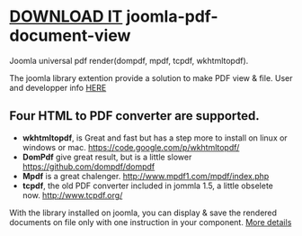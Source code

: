 <a class="minibutton sidebar-button" href="https://github.com/studio42/joomla-pdf-document-view/archive/master.zip">DOWNLOAD IT</a>
joomla-pdf-document-view
========================

Joomla universal pdf render(dompdf, mpdf, tcpdf, wkhtmltopdf).

The joomla library extention provide a solution to make PDF view & file.
User and developper info [HERE](http://studio42.github.io/joomla-pdf-document-view/index.html)

Four HTML to PDF converter are supported.
-----------------------------------

 * <strong>wkhtmltopdf</strong>, is Great and fast but has a step more to install on linux or windows or mac.
https://code.google.com/p/wkhtmltopdf/
 * <strong>DomPdf</strong> give great result, but is a little slower 
https://github.com/dompdf/dompdf
 * <strong>Mpdf</strong> is a great chalenger.
http://www.mpdf1.com/mpdf/index.php
 * <strong>tcpdf</strong>, the old  PDF converter included in jommla 1.5, a little obselete now.
http://www.tcpdf.org/

With the library installed on joomla, you can display & save the rendered documents on file only with one instruction in your component.
[More details](http://studio42.github.io/joomla-pdf-document-view/index.html)

